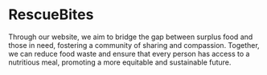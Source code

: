 # RescueBites
Through our website, we aim to bridge the gap between surplus food and those in need, fostering a community of sharing and compassion. Together, we can reduce food waste and ensure that every person has access to a nutritious meal, promoting a more equitable and sustainable future. 
